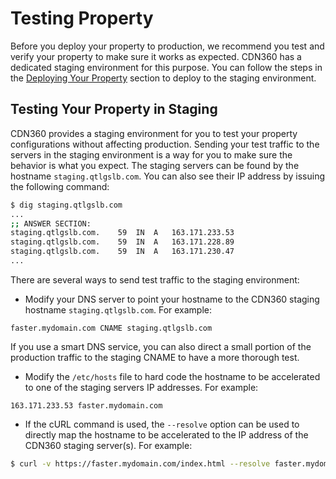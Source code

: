 # Testing Property

Before you deploy your property to production, we recommend you test and verify your property to make sure it works as expected. CDN360 has a dedicated staging environment for this purpose. You can follow the steps in the [Deploying Your Property](</docs/portal/properties/deploying-property.md>) section to deploy to the staging environment.

## Testing Your Property in Staging

CDN360 provides a staging environment for you to test your property configurations without affecting production. Sending your test traffic to the servers in the staging environment is a way for you to make sure the behavior is what you expect. The staging servers can be found by the hostname `staging.qtlgslb.com`. You can also see their IP address by issuing the following command:

```bash
$ dig staging.qtlgslb.com
...
;; ANSWER SECTION:
staging.qtlgslb.com.	59	IN	A	163.171.233.53
staging.qtlgslb.com.	59	IN	A	163.171.228.89
staging.qtlgslb.com.	59	IN	A	163.171.230.47
...
```

There are several ways to send test traffic to the staging environment:


- Modify your DNS server to point your hostname to the CDN360 staging hostname ```staging.qtlgslb.com```. For example:

```
faster.mydomain.com CNAME staging.qtlgslb.com
```

If you use a smart DNS service, you can also direct a small portion of the production traffic to the staging CNAME to have a more thorough test.
- Modify the ```/etc/hosts``` file to hard code the hostname to be accelerated to one of the staging servers IP addresses. For example:


```
163.171.233.53 faster.mydomain.com
```
- If the cURL command is used, the ```--resolve``` option can be used to directly map the hostname to be accelerated to the IP address of the CDN360 staging server(s). For example:

```bash
$ curl -v https://faster.mydomain.com/index.html --resolve faster.mydomain.com:443:163.171.233.53
```

